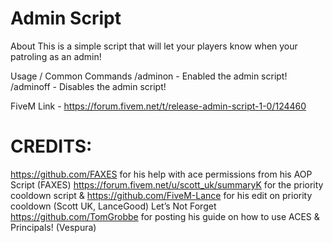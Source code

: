 # Admin Script

About
This is a simple script that will let your players know when your patroling as an admin!

Usage / Common Commands
/adminon - Enabled the admin script!
/adminoff - Disables the admin script!

FiveM Link - https://forum.fivem.net/t/release-admin-script-1-0/124460

# CREDITS:
https://github.com/FAXES for his help with ace permissions from his AOP Script (FAXES)
https://forum.fivem.net/u/scott_uk/summaryK for the priority cooldown script & https://github.com/FiveM-Lance for his edit on priority cooldown (Scott UK, LanceGood)
Let’s Not Forget https://github.com/TomGrobbe for posting his guide on how to use ACES & Principals! (Vespura)
